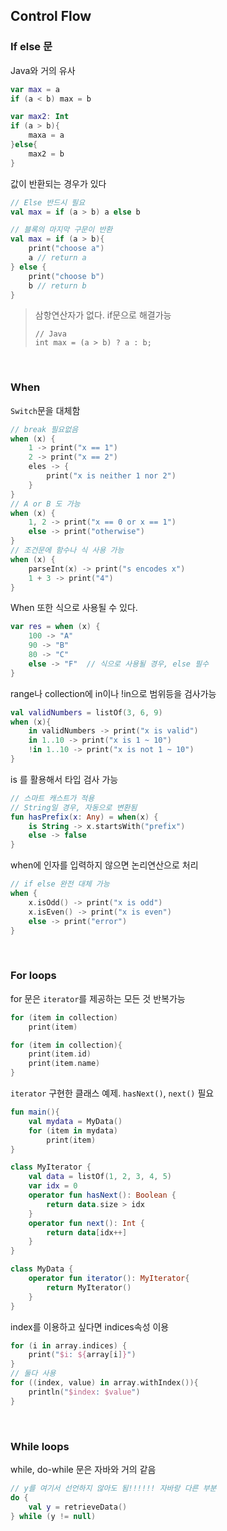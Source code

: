 ## Control Flow

### If else 문

Java와 거의 유사

```kotlin
var max = a
if (a < b) max = b

var max2: Int
if (a > b){
	maxa = a
}else{
	max2 = b
}
```

값이 반환되는 경우가 있다

```kotlin
// Else 반드시 필요
val max = if (a > b) a else b

// 블록의 마지막 구문이 반환
val max = if (a > b){
    print("choose a")
    a // return a
} else {
    print("choose b")
    b // return b
}
```

>   삼항연산자가 없다. if문으로 해결가능
>
>   ```
>   // Java
>   int max = (a > b) ? a : b;
>   ```

<br>

### When

`Switch`문을 대체함

```kotlin
// break 필요없음
when (x) {
    1 -> print("x == 1")
    2 -> print("x == 2")
    eles -> {
        print("x is neither 1 nor 2")
    }
}
// A or B 도 가능
when (x) {
    1, 2 -> print("x == 0 or x == 1")
    else -> print("otherwise")
}
// 조건문에 함수나 식 사용 가능
when (x) {
    parseInt(x) -> print("s encodes x")
    1 + 3 -> print("4")
}
```

When 또한 식으로 사용될 수 있다.

```kotlin
var res = when (x) {
    100 -> "A"
    90 -> "B"
    80 -> "C"
    else -> "F"  // 식으로 사용될 경우, else 필수
}
```

range나 collection에 in이나 !in으로 범위등을 검사가능

```kotlin
val validNumbers = listOf(3, 6, 9)
when (x){
	in validNumbers -> print("x is valid")
    in 1..10 -> print("x is 1 ~ 10")
    !in 1..10 -> print("x is not 1 ~ 10")
}
```

is 를 활용해서 타입 검사 가능

```kotlin
// 스마트 캐스트가 적용
// String일 경우, 자동으로 변환됨
fun hasPrefix(x: Any) = when(x) {
    is String -> x.startsWith("prefix")
    else -> false
}
```

when에 인자를 입력하지 않으면 논리연산으로 처리

```kotlin
// if else 완전 대체 가능
when {
	x.isOdd() -> print("x is odd")
    x.isEven() -> print("x is even")
    else -> print("error")
}
```

<br>

### For loops

for 문은 `iterator`를 제공하는 모든 것 반복가능

```kotlin
for (item in collection)
	print(item)

for (item in collection){
    print(item.id)
    print(item.name)
}
```

`iterator` 구현한 클래스 예제. `hasNext()`, `next()` 필요

```kotlin
fun main(){
    val mydata = MyData()
    for (item in mydata)
    	print(item)
}

class MyIterator {
    val data = listOf(1, 2, 3, 4, 5)
    var idx = 0
    operator fun hasNext(): Boolean {
        return data.size > idx
    }
    operator fun next(): Int {
        return data[idx++]
    }
}

class MyData {
    operator fun iterator(): MyIterator{
        return MyIterator()
    }
}
```

index를 이용하고 싶다면 indices속성 이용

```kotlin
for (i in array.indices) {
    print("$i: ${array[i]}")
}
// 둘다 사용
for ((index, value) in array.withIndex()){
    println("$index: $value")
}
```

<br>

### While loops

while, do-while 문은 자바와 거의 같음

```kotlin
// y를 여기서 선언하지 않아도 됨!!!!!! 자바랑 다른 부분
do {
	val y = retrieveData()
} while (y != null)
```

